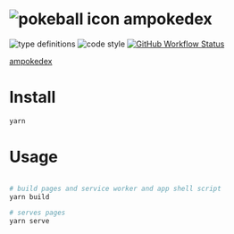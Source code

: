 # ![pokeball icon](https://raw.githubusercontent.com/PokeAPI/sprites/master/sprites/items/poke-ball.png) ampokedex

![type definitions](https://img.shields.io/npm/types/typescript?style=flat-square)
![code style](https://img.shields.io/badge/code_style-prettier-ff69b4.svg?style=flat-square)
[![GitHub Workflow Status](https://img.shields.io/github/workflow/status/platane/ampokedex/test?label=test&style=flat-square)](https://github.com/Platane/ampokedex/actions?query=workflow%3Atest)

[ampokedex](https://platane.github.io/ampokedex)

# Install

```sh
yarn
```

# Usage

```sh

# build pages and service worker and app shell script
yarn build

# serves pages
yarn serve

```
